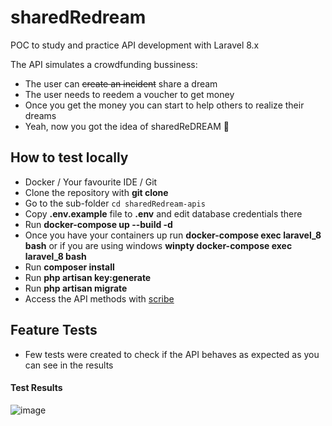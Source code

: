 # sharedRedream
POC to study and practice API development with Laravel 8.x

The API simulates a crowdfunding bussiness:
- The user can ~~create an incident~~ share a dream
- The user needs to reedem a voucher to get money
- Once you get the money you can start to help others to realize their dreams
- Yeah, now you got the idea of sharedReDREAM :star2:

## How to test locally

- Docker / Your favourite IDE / Git
- Clone the repository with __git clone__
- Go to the sub-folder `cd sharedRedream-apis`
- Copy __.env.example__ file to __.env__ and edit database credentials there
- Run __docker-compose up --build -d__
- Once you have your containers up run __docker-compose exec laravel_8 bash__ or if you are using windows __winpty docker-compose exec laravel_8 bash__
- Run __composer install__
- Run __php artisan key:generate__
- Run __php artisan migrate__
- Access the API methods with [scribe](http://localhost:8180/docs)

## Feature Tests

- Few tests were created to check if the API behaves as expected as you can see in the results 
#### Test Results
![image](https://user-images.githubusercontent.com/17599235/166080373-ddb9d7d1-7ddd-4c48-a41b-5ce99a4e2856.png)
